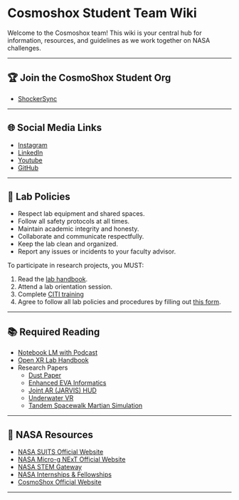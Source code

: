 # Cosmoshox Student Team Wiki

Welcome to the Cosmoshox team! This wiki is your central hub for information, resources, and guidelines as we work together on NASA challenges.

---

## 🏆 Join the CosmoShox Student Org

- [ShockerSync](https://wichita.campuslabs.com/engage/organization/COSMOSHOX)

---

## 🌐 Social Media Links

- [Instagram](https://www.instagram.com/cosmoshox)
- [LinkedIn](https://www.linkedin.com/company/openxrlab/)
- [Youtube](https://www.youtube.com/@WSU_InnovationDesign/)
- [GitHub](https://github.com/Open-XR-Lab)

---

## 📜 Lab Policies

- Respect lab equipment and shared spaces.
- Follow all safety protocols at all times.
- Maintain academic integrity and honesty.
- Collaborate and communicate respectfully.
- Keep the lab clean and organized.
- Report any issues or incidents to your faculty advisor.

To participate in research projects, you MUST: 
1. Read the [lab handbook](/assets/Open%20XR%20Lab%20Handbook-2025-2026.pdf).
2. Attend a lab orientation session.
3. Complete [CITI training](https://about.citiprogram.org/)
4. Agree to follow all lab policies and procedures by filling out [this form](https://wichitastate.co1.qualtrics.com/jfe/form/SV_6L2743NcVxf3b5s).

---

## 📚 Required Reading

- [Notebook LM with Podcast](https://notebooklm.google.com/notebook/f692f54f-e6af-4591-a233-ad9151bf7be2)
- [Open XR Lab Handbook](/assets/Open%20XR%20Lab%20Handbook-2025-2026.pdf)
- Research Papers
    - [Dust Paper](/assets/DUST_IEEE2023Paper.pdf)
    - [Enhanced EVA Informatics](/assets/2003-01-2413_Requirements_and_Potential_for_Enhanc.pdf)
    - [Joint AR (JARVIS) HUD](/assets/ICES-2023-298-V2.pdf)
    - [Underwater VR](/assets/UnderwaterVRSystem-Neutral-Buoyancy-Training-ACM2019.pdf)
    - [Tandem Spacewalk Martian Simulation](/assets/Tandem-walk-in-simulated-martian-env.pdf)

---

## 🚀 NASA Resources

- [NASA SUITS Official Website](https://www.nasa.gov/learning-resources/spacesuit-user-interface-technologies-for-students/)
- [NASA Micro-g NExT Official Website](https://www.nasa.gov/learning-resources/micro-g-neutral-buoyancy-experiment-designteams/)
- [NASA STEM Gateway](https://www.stemgateway.nasa.gov/s/)
- [NASA Internships & Fellowships](https://intern.nasa.gov/)
- [CosmoShox Official Website](https://www.wichita.edu/academics/college-of-innovation-and-design/cosmoshox.php)

---


